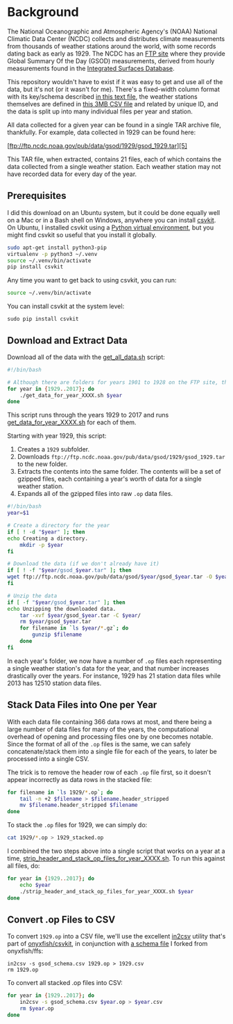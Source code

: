 Background
==========

The National Oceanographic and Atmospheric Agency's (NOAA) National Climatic Data Center (NCDC) collects and distributes climate measurements from thousands of weather stations around the world, with some records dating back as early as 1929. The NCDC has an [FTP site][1] where they provide Global Summary Of the Day (GSOD) measurements, derived from hourly measurements found in the [Integrated Surfaces Database][13].

This repository wouldn't have to exist if it was easy to get and use all of the data, but it's not (or it wasn't for me). There's a fixed-width column format with its key/schema described [in this text file][2], the weather stations themselves are defined in [this 3MB CSV file][3] and related by unique ID, and the data is split up into many individual files per year and station.

All data collected for a given year can be found in a single TAR archive file, thankfully. For example, data collected in 1929 can be found here:

[ftp://ftp.ncdc.noaa.gov/pub/data/gsod/1929/gsod_1929.tar][5]

This TAR file, when extracted, contains 21 files, each of which contains the data collected from a single weather station. Each weather station may not have recorded data for every day of the year.

## Prerequisites

I did this download on an Ubuntu system, but it could be done equally well on a Mac or in a Bash shell on Windows, anywhere you can install [csvkit][10]. On Ubuntu, I installed csvkit using a [Python virtual environment][11], but you might find csvkit so useful that you install it globally.

```bash
sudo apt-get install python3-pip
virtualenv -p python3 ~/.venv
source ~/.venv/bin/activate
pip install csvkit
```

Any time you want to get back to using csvkit, you can run:

```bash
source ~/.venv/bin/activate
```

You can install csvkit at the system level:

```
sudo pip install csvkit
```

## Download and Extract Data

Download all of the data with the [get_all_data.sh][7] script:

```bash
#!/bin/bash

# Although there are folders for years 1901 to 1928 on the FTP site, the archive files there are empty.
for year in {1929..2017}; do
    ./get_data_for_year_XXXX.sh $year
done
```

This script runs through the years 1929 to 2017 and runs [get_data_for_year_XXXX.sh][6] for each of them.

Starting with year 1929, this script:

1. Creates a `1929` subfolder.
2. Downloads `ftp://ftp.ncdc.noaa.gov/pub/data/gsod/1929/gsod_1929.tar` to the new folder.
3. Extracts the contents into the same folder. The contents will be a set of gzipped files, each containing a year's worth of data for a single weather station.
4. Expands all of the gzipped files into raw `.op` data files.

```bash
#!/bin/bash
year=$1

# Create a directory for the year
if [ ! -d "$year" ]; then
echo Creating a directory.
    mkdir -p $year
fi

# Download the data (if we don't already have it)
if [ ! -f "$year/gsod_$year.tar" ]; then
wget ftp://ftp.ncdc.noaa.gov/pub/data/gsod/$year/gsod_$year.tar -O $year/gsod_$year.tar
fi

# Unzip the data
if [ -f "$year/gsod_$year.tar" ]; then
echo Unzipping the downloaded data.
    tar -xvf $year/gsod_$year.tar -C $year/
    rm $year/gsod_$year.tar
    for filename in `ls $year/*.gz`; do
        gunzip $filename
    done
fi
```

In each year's folder, we now have a number of `.op` files each representing a single weather station's data for the year, and that number increases drastically over the years. For instance, 1929 has 21 station data files while 2013 has 12510 station data files.

## Stack Data Files into One per Year

With each data file containing 366 data rows at most, and there being a large number of data files for many of the years, the computational overhead of opening and processing files one by one becomes notable. Since the format of all of the `.op` files is the same, we can safely concatenate/stack them into a single file for each of the years, to later be processed into a single CSV.

The trick is to remove the header row of each `.op` file first, so it doesn't appear incorrectly as data rows in the stacked file:

```bash
for filename in `ls 1929/*.op`; do
    tail -n +2 $filename > $filename.header_stripped
    mv $filename.header_stripped $filename
done
```

To stack the `.op` files for 1929, we can simply do:

```bash
cat 1929/*.op > 1929_stacked.op
```

I combined the two steps above into a single script that works on a year at a time, [strip_header_and_stack_op_files_for_year_XXXX.sh][12]. To run this against all files, do:

```bash
for year in {1929..2017}; do
    echo $year
    ./strip_header_and_stack_op_files_for_year_XXXX.sh $year
done
```

## Convert .op Files to CSV

To convert `1929.op` into a CSV file, we'll use the excellent [in2csv][9] utility that's part of [onyxfish/csvkit][10], in conjunction with [a schema file][8] I forked from onyxfish/ffs:

```
in2csv -s gsod_schema.csv 1929.op > 1929.csv
rm 1929.op
```

To convert all stacked .op files into CSV:

```bash
for year in {1929..2017}; do
    in2csv -s gsod_schema.csv $year.op > $year.csv
    rm $year.op
done
```


  [1]: ftp://ftp.ncdc.noaa.gov/pub/data/gsod/
  [2]: ftp://ftp.ncdc.noaa.gov/pub/data/gsod/GSOD_DESC.txt
  [3]: ftp://ftp.ncdc.noaa.gov/pub/data/gsod/ish-history.csv
  [4]: ftp://ftp.ncdc.noaa.gov/pub/data/gsod/1929/
  [5]: ftp://ftp.ncdc.noaa.gov/pub/data/gsod/1929/gsod_1929.tar
  [6]: https://github.com/tothebeat/noaa-gsod-data-munging/blob/master/get_data_for_year_XXXX.sh
  [7]: https://github.com/tothebeat/noaa-gsod-data-munging/blob/master/get_all_data.sh
  [8]: https://github.com/tothebeat/ffs/blob/master/us/noaa/gsod_schema.csv
  [9]: http://csvkit.readthedocs.org/en/latest/scripts/in2csv.html
  [10]: https://github.com/onyxfish/csvkit
  [11]: http://www.virtualenv.org/en/latest/
  [12]: https://github.com/tothebeat/noaa-gsod-data-munging/blob/master/strip_header_and_stack_op_files_for_year_XXXX.sh
  [13]: https://www.ncdc.noaa.gov/isd
